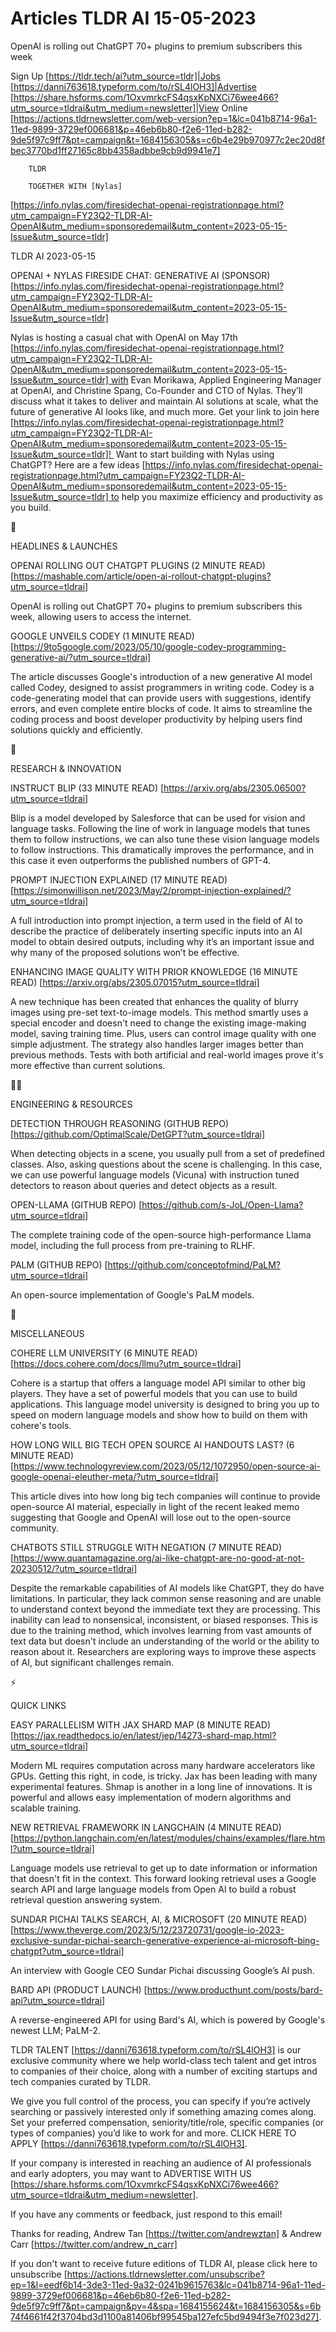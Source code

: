 # Articles TLDR AI 15-05-2023

OpenAI is rolling out ChatGPT 70+ plugins to premium subscribers this
week  

Sign Up [https://tldr.tech/ai?utm_source=tldr]|Jobs
[https://danni763618.typeform.com/to/rSL4lOH3]|Advertise
[https://share.hsforms.com/1OxvmrkcFS4qsxKpNXCi76wee466?utm_source=tldrai&utm_medium=newsletter]|View
Online
[https://actions.tldrnewsletter.com/web-version?ep=1&lc=041b8714-96a1-11ed-9899-3729ef006681&p=46eb6b80-f2e6-11ed-b282-9de5f97c9ff7&pt=campaign&t=1684156305&s=c6b4e29b970977c2ec20d8fbec3770bd1ff27165c8bb4358adbbe9cb9d9941e7]


		TLDR 

		TOGETHER WITH [Nylas]
[https://info.nylas.com/firesidechat-openai-registrationpage.html?utm_campaign=FY23Q2-TLDR-AI-OpenAI&utm_medium=sponsoredemail&utm_content=2023-05-15-Issue&utm_source=tldr]

TLDR AI 2023-05-15

OPENAI + NYLAS FIRESIDE CHAT: GENERATIVE AI (SPONSOR)
[https://info.nylas.com/firesidechat-openai-registrationpage.html?utm_campaign=FY23Q2-TLDR-AI-OpenAI&utm_medium=sponsoredemail&utm_content=2023-05-15-Issue&utm_source=tldr]


Nylas is hosting a casual chat with OpenAI on May 17th
[https://info.nylas.com/firesidechat-openai-registrationpage.html?utm_campaign=FY23Q2-TLDR-AI-OpenAI&utm_medium=sponsoredemail&utm_content=2023-05-15-Issue&utm_source=tldr] with
Evan Morikawa, Applied Engineering Manager at OpenAI, and Christine
Spang, Co-Founder and CTO of Nylas. They’ll discuss what it takes to
deliver and maintain AI solutions at scale, what the future of
generative AI looks like, and much more. Get your link to join here
[https://info.nylas.com/firesidechat-openai-registrationpage.html?utm_campaign=FY23Q2-TLDR-AI-OpenAI&utm_medium=sponsoredemail&utm_content=2023-05-15-Issue&utm_source=tldr]! 
Want to start building with Nylas using ChatGPT? Here are a few ideas
[https://info.nylas.com/firesidechat-openai-registrationpage.html?utm_campaign=FY23Q2-TLDR-AI-OpenAI&utm_medium=sponsoredemail&utm_content=2023-05-15-Issue&utm_source=tldr] to
help you maximize efficiency and productivity as you build.

🚀 

HEADLINES & LAUNCHES

OPENAI ROLLING OUT CHATGPT PLUGINS (2 MINUTE READ)
[https://mashable.com/article/open-ai-rollout-chatgpt-plugins?utm_source=tldrai]


OpenAI is rolling out ChatGPT 70+ plugins to premium subscribers this
week, allowing users to access the internet. 

GOOGLE UNVEILS CODEY (1 MINUTE READ)
[https://9to5google.com/2023/05/10/google-codey-programming-generative-ai/?utm_source=tldrai]


The article discusses Google's introduction of a new generative AI
model called Codey, designed to assist programmers in writing code.
Codey is a code-generating model that can provide users with
suggestions, identify errors, and even complete entire blocks of code.
It aims to streamline the coding process and boost developer
productivity by helping users find solutions quickly and efficiently. 

🧠 

RESEARCH & INNOVATION

INSTRUCT BLIP (33 MINUTE READ)
[https://arxiv.org/abs/2305.06500?utm_source=tldrai] 

Blip is a model developed by Salesforce that can be used for vision
and language tasks. Following the line of work in language models that
tunes them to follow instructions, we can also tune these vision
language models to follow instructions. This dramatically improves the
performance, and in this case it even outperforms the published
numbers of GPT-4. 

PROMPT INJECTION EXPLAINED (17 MINUTE READ)
[https://simonwillison.net/2023/May/2/prompt-injection-explained/?utm_source=tldrai]


A full introduction into prompt injection, a term used in the field of
AI to describe the practice of deliberately inserting specific inputs
into an AI model to obtain desired outputs, including why it’s an
important issue and why many of the proposed solutions won’t be
effective. 

ENHANCING IMAGE QUALITY WITH PRIOR KNOWLEDGE (16 MINUTE READ)
[https://arxiv.org/abs/2305.07015?utm_source=tldrai] 

A new technique has been created that enhances the quality of blurry
images using pre-set text-to-image models. This method smartly uses a
special encoder and doesn't need to change the existing image-making
model, saving training time. Plus, users can control image quality
with one simple adjustment. The strategy also handles larger images
better than previous methods. Tests with both artificial and
real-world images prove it's more effective than current solutions. 

🧑‍💻 

ENGINEERING & RESOURCES

DETECTION THROUGH REASONING (GITHUB REPO)
[https://github.com/OptimalScale/DetGPT?utm_source=tldrai] 

When detecting objects in a scene, you usually pull from a set of
predefined classes. Also, asking questions about the scene is
challenging. In this case, we can use powerful language models
(Vicuna) with instruction tuned detectors to reason about queries and
detect objects as a result. 

OPEN-LLAMA (GITHUB REPO)
[https://github.com/s-JoL/Open-Llama?utm_source=tldrai] 

The complete training code of the open-source high-performance Llama
model, including the full process from pre-training to RLHF. 

PALM (GITHUB REPO)
[https://github.com/conceptofmind/PaLM?utm_source=tldrai] 

An open-source implementation of Google's PaLM models. 

🎁 

MISCELLANEOUS

COHERE LLM UNIVERSITY (6 MINUTE READ)
[https://docs.cohere.com/docs/llmu?utm_source=tldrai] 

Cohere is a startup that offers a language model API similar to other
big players. They have a set of powerful models that you can use to
build applications. This language model university is designed to
bring you up to speed on modern language models and show how to build
on them with cohere's tools. 

HOW LONG WILL BIG TECH OPEN SOURCE AI HANDOUTS LAST? (6 MINUTE READ)
[https://www.technologyreview.com/2023/05/12/1072950/open-source-ai-google-openai-eleuther-meta/?utm_source=tldrai]


This article dives into how long big tech companies will continue to
provide open-source AI material, especially in light of the recent
leaked memo suggesting that Google and OpenAI will lose out to the
open-source community. 

CHATBOTS STILL STRUGGLE WITH NEGATION (7 MINUTE READ)
[https://www.quantamagazine.org/ai-like-chatgpt-are-no-good-at-not-20230512/?utm_source=tldrai]


Despite the remarkable capabilities of AI models like ChatGPT, they do
have limitations. In particular, they lack common sense reasoning and
are unable to understand context beyond the immediate text they are
processing. This inability can lead to nonsensical, inconsistent, or
biased responses. This is due to the training method, which involves
learning from vast amounts of text data but doesn't include an
understanding of the world or the ability to reason about it.
Researchers are exploring ways to improve these aspects of AI, but
significant challenges remain. 

⚡ 

QUICK LINKS

EASY PARALLELISM WITH JAX SHARD MAP (8 MINUTE READ)
[https://jax.readthedocs.io/en/latest/jep/14273-shard-map.html?utm_source=tldrai]


Modern ML requires computation across many hardware accelerators like
GPUs. Getting this right, in code, is tricky. Jax has been leading
with many experimental features. Shmap is another in a long line of
innovations. It is powerful and allows easy implementation of modern
algorithms and scalable training. 

NEW RETRIEVAL FRAMEWORK IN LANGCHAIN (4 MINUTE READ)
[https://python.langchain.com/en/latest/modules/chains/examples/flare.html?utm_source=tldrai]


Language models use retrieval to get up to date information or
information that doesn't fit in the context. This forward looking
retrieval uses a Google search API and large language models from Open
AI to build a robust retrieval question answering system. 

SUNDAR PICHAI TALKS SEARCH, AI, & MICROSOFT (20 MINUTE READ)
[https://www.theverge.com/2023/5/12/23720731/google-io-2023-exclusive-sundar-pichai-search-generative-experience-ai-microsoft-bing-chatgpt?utm_source=tldrai]


An interview with Google CEO Sundar Pichai discussing Google’s AI
push. 

BARD API (PRODUCT LAUNCH)
[https://www.producthunt.com/posts/bard-api?utm_source=tldrai] 

A reverse-engineered API for using Bard's AI, which is powered by
Google's newest LLM; PaLM-2. 

TLDR TALENT [https://danni763618.typeform.com/to/rSL4lOH3] is our
exclusive community where we help world-class tech talent and get
intros to companies of their choice, along with a number of exciting
startups and tech companies curated by TLDR.

We give you full control of the process, you can specify if you’re
actively searching or passively interested only if something amazing
comes along. Set your preferred compensation, seniority/title/role,
specific companies (or types of companies) you’d like to work for
and more. CLICK HERE TO APPLY
[https://danni763618.typeform.com/to/rSL4lOH3].

If your company is interested in reaching an audience of AI
professionals and early adopters, you may want to ADVERTISE WITH US
[https://share.hsforms.com/1OxvmrkcFS4qsxKpNXCi76wee466?utm_source=tldrai&utm_medium=newsletter].


If you have any comments or feedback, just respond to this email! 

Thanks for reading, 
Andrew Tan [https://twitter.com/andrewztan] & Andrew Carr
[https://twitter.com/andrew_n_carr] 

If you don't want to receive future editions of TLDR AI, please click
here to unsubscribe
[https://actions.tldrnewsletter.com/unsubscribe?ep=1&l=eedf6b14-3de3-11ed-9a32-0241b9615763&lc=041b8714-96a1-11ed-9899-3729ef006681&p=46eb6b80-f2e6-11ed-b282-9de5f97c9ff7&pt=campaign&pv=4&spa=1684155624&t=1684156305&s=6b74f4661f42f3704bd3d1100a81406bf99545ba127efc5bd9494f3e7f023d27].


 